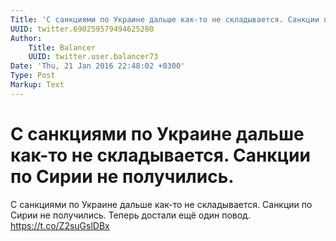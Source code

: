 ```yaml
---
Title: 'С санкциями по Украине дальше как-то не складывается. Санкции по Сирии не получились.'
UUID: twitter.690259579494625280
Author:
    Title: Balancer
    UUID: twitter.user.balancer73
Date: 'Thu, 21 Jan 2016 22:48:02 +0300'
Type: Post
Markup: Text
---
```


# С санкциями по Украине дальше как-то не складывается. Санкции по Сирии не получились.

С санкциями по Украине дальше как-то не складывается.
Санкции по Сирии не получились. Теперь достали ещё один
повод. https://t.co/Z2suGslDBx